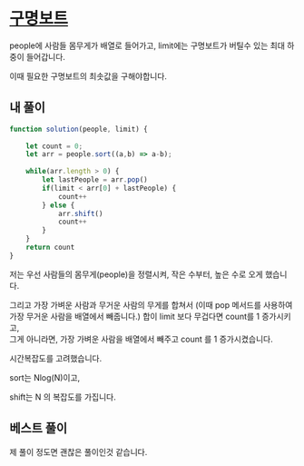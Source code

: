 # [구명보트](https://school.programmers.co.kr/learn/courses/30/lessons/42885)

people에 사람들 몸무게가 배열로 들어가고, limit에는 구명보트가 버틸수 있는 최대 하중이 들어갑니다.

이때 필요한 구명보트의 최솟값을 구해야합니다.

## 내 풀이

~~~javascript
function solution(people, limit) {
    
    let count = 0;
    let arr = people.sort((a,b) => a-b);
    
    while(arr.length > 0) {
        let lastPeople = arr.pop()
        if(limit < arr[0] + lastPeople) {
            count++
        } else {
            arr.shift()
            count++
        }
    }
    return count
}
~~~

저는 우선 사람들의 몸무게(people)을 정렬시켜, 작은 수부터, 높은 수로 오게 했습니다.

그리고 가장 가벼운 사람과 무거운 사람의 무게를 합쳐서 (이때 pop 메서드를 사용하여 가장 무거운 사람을 배열에서 빼줍니다.) 합이 limit 보다 무겁다면 count를 1 증가시키고, <br />
그게 아니라면, 가장 가벼운 사람을 배열에서 빼주고 count 를 1 증가시켰습니다.

시간복잡도를 고려했습니다.

sort는 Nlog(N)이고,

shift는 N 의 복잡도를 가집니다.


## 베스트 풀이

제 풀이 정도면 괜찮은 풀이인것 같습니다.
